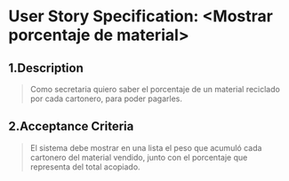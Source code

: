 # User Story Specification: <Mostrar porcentaje de material\>

## 1.Description

>Como secretaria quiero saber el porcentaje de un material reciclado por cada cartonero, para poder pagarles.

## 2.Acceptance Criteria

>El sistema debe mostrar en una lista el peso que acumuló cada cartonero del material vendido, junto con el porcentaje que representa del total acopiado.